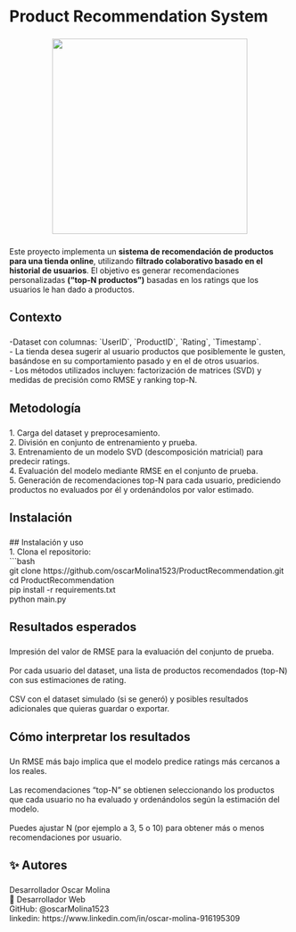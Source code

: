 <h1 align="left">Product Recommendation System</h1>

###

<div align="center">
  <img height="350" src="https://i.ibb.co/2YS8DwS4/ratings-Puntajes.png"  />
</div>

###

<p align="left">Este proyecto implementa un <strong>sistema de recomendación de productos para una tienda online</strong>, utilizando <strong>filtrado colaborativo basado en el historial de usuarios</strong>. El objetivo es generar recomendaciones personalizadas <strong>(“top-N productos”)</strong> basadas en los ratings que los usuarios le han dado a productos.</p>

###

<h2 align="left">Contexto</h2>

###

<p align="left">-Dataset con columnas: `UserID`, `ProductID`, `Rating`, `Timestamp`.  <br>- La tienda desea sugerir al usuario productos que posiblemente le gusten, basándose en su comportamiento pasado y en el de otros usuarios.  <br>- Los métodos utilizados incluyen: factorización de matrices (SVD) y medidas de precisión como RMSE y ranking top-N.</p>

###

<h2 align="left">Metodología</h2>

###

<p align="left">1. Carga del dataset y preprocesamiento.  <br>2. División en conjunto de entrenamiento y prueba.  <br>3. Entrenamiento de un modelo SVD (descomposición matricial) para predecir ratings.  <br>4. Evaluación del modelo mediante RMSE en el conjunto de prueba.  <br>5. Generación de recomendaciones top-N para cada usuario, prediciendo productos no evaluados por él y ordenándolos por valor estimado.</p>

###

<h2 align="left">Instalación</h2>

###

<p align="left">## Instalación y uso  <br>1. Clona el repositorio:  <br>   ```bash<br>   git clone https://github.com/oscarMolina1523/ProductRecommendation.git<br>   cd ProductRecommendation<br>pip install -r requirements.txt<br>python main.py</p>

###

<h2 align="left">Resultados esperados</h2>

###

<p align="left">Impresión del valor de RMSE para la evaluación del conjunto de prueba.<br><br>Por cada usuario del dataset, una lista de productos recomendados (top-N) con sus estimaciones de rating.<br><br>CSV con el dataset simulado (si se generó) y posibles resultados adicionales que quieras guardar o exportar.</p>

###

<h2 align="left">Cómo interpretar los resultados</h2>

###

<p align="left">Un RMSE más bajo implica que el modelo predice ratings más cercanos a los reales.<br><br>Las recomendaciones “top-N” se obtienen seleccionando los productos que cada usuario no ha evaluado y ordenándolos según la estimación del modelo.<br><br>Puedes ajustar N (por ejemplo a 3, 5 o 10) para obtener más o menos recomendaciones por usuario.</p>

###

<h2 align="left">✨ Autores</h2>

###

<p align="left">Desarrollador Oscar Molina<br>💼 Desarrollador Web<br>GitHub: @oscarMolina1523<br>linkedin: https://www.linkedin.com/in/oscar-molina-916195309</p>

###
